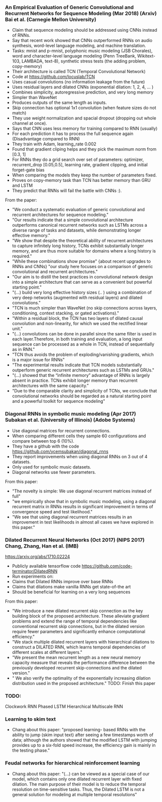 ### An Empirical Evaluation of Generic Convolutional and Recurrent Networks for Sequence Modeling (Mar 2018) (Arxiv) Bai et al. (Carnegie Mellon University)
- Claim that sequence modeling should be addressed using CNNs instead of RNNs.
- Say that recent work showed that CNNs outperformed RNNs on audio synthesis, word-level language modeling, and machine translation.
- Tasks: mnist and p-mnist, polyphonic music modeling (JSB Chorales), word and character-level language modeling (Penn TreeBank, Wikitext-103, LAMBADA, text-8), synthetic stress tests (the adding problem, copy-memory)
- Their architecture is called TCN (Temporal Convolutional Network)
- Code at https://github.com/locuslab/TCN
- Uses casual convolutions (no information leakage from the future)
- Uses residual layers and dilated CNNs (exponential dilation: 1, 2, 4, ... )
- Combines simplicity, autoregressive prediction, and very long memory
- Simpler than WaveNet
- Produces outputs of the same length as inputs.
- Skip connection has optional 1x1 convolution (when feature sizes do not match)
- They use weight normalization and spacial dropout (dropping out whole channel at once).
- Says that CNN uses less memory for training compared to RNN (usually)
- For each prediction it has to process the full sequence again (Disadvantage compared to RNN) 
- They train with Adam, learning_rate 0.002 
- Found that gradient cliping helps and they pick the maximum norm from [0.3, 1]
- For RNNs they do a grid search over set of parameters: optimizer, recurrent_drop [0.05,0.5], learning rate, gradient clipping, and initial forget-gate bias
- When comparing the models they keep the number of parameters fixed.
- Proves on copy-memory task than TCN has better memory than GRU and LSTM
- They predict that RNNs will fail the battle with CNNs :).

From the paper:
- "We conduct a systematic evaluation of generic convolutional and recurrent architectures for sequence modeling."
- "Our results indicate that a simple convolutional architecture outperforms canonical recurrent networks such as LSTMs across a diverse range of tasks and datasets, while demonstrating longer effective memory."
- "We show that despite the theoretical ability of recurrent architectures to capture infinitely long history, TCNs exhibit substantially longer memory, and are thus more suitable for domains where a long history is required."
- "While these combinations show promise" {about recent upgrades to RNNs and CNNs} "our study here focuses on a comparison of generic convolutional and recurrent architectures."
- "Our aim is to distill the best practices  in  convolutional  network  design  into  a  simple architecture that can serve as a convenient but powerful starting point."
- "(...) build very long effective history sizes (.. ) using a combination of very deep networks (augmented with residual layers) and dilated convolutions."
- "TCN is much simpler than WaveNet (no skip connections across layers, conditioning, context stacking, or gated activations)."
- "Within a residual block, the TCN has two layers of dilated causal convolution and non-linearity, for which we used the rectified linear unit."
- "(...) convolutions can be done in parallel since the same filter is used in each layer.Therefore, in both training and evaluation, a long input sequence can be processed as a whole in TCN, instead of sequentially as in RNN."
- "TCN thus avoids the problem of exploding/vanishing gradients, which is a major issue for RNNs"
- "The experimental results indicate that TCN models substantially outperform generic recurrent architectures such as LSTMs and GRUs."
- "(...) showed that the “infinite memory” advantage of RNNs is largely absent in practice. TCNs exhibit longer memory than recurrent architectures with the same capacity."
- "Due to the comparable clarity and simplicity of TCNs, we conclude that convolutional networks should be regarded as a natural starting point and a powerful toolkit for sequence modeling"

### Diagonal RNNs in symbolic music modeling (Apr 2017) Subakan et al. (University of Illinois) (Adobe Systems)

- Use diagonal matrices for recurrent connections.
- When comparing different cells they sample 60 configurations and compare between top 6 (10%).
- They have a github with the code https://github.com/ycemsubakan/diagonal_rnns
- They report improvements when using diagonal RNNs on 3 out of 4 datasets.
- Only used for symbolic music datasets.
- Diagonal networks use fewer parameters.

From this paper:
- "The novelty is simple: We use diagonal recurrent matrices instead of full"
- "we empirically show that in symbolic music modeling, using a diagonal recurrent matrix in RNNs results in significant improvement in terms of convergence speed and test likelihood."
- "We see that using diagonal recurrent matrices results in an improvement in test likelihoods in almost all cases we have explored in this paper."

### Dilated Recurrent Neural Networks (Oct 2017) (NIPS 2017) Chang, Zhang, Han et al. (IMB) 
https://arxiv.org/abs/1710.02224
- Publicly available tensorflow code https://github.com/code-terminator/DilatedRNN
- Run experiments on: 
- Claims that Dilated RNNs improve over base RNNs 
- Claims that dilations make vanilla RNNs get state-of-the art
- Should be beneficial for learning on a very long sequences


From this paper:
- "We introduce a new dilated recurrent skip connection as the key building block of the proposed architecture. These alleviate gradient problems and extend the range of temporal dependencies like conventional recurrent skip connections, but in the dilated version require fewer parameters and significantly enhance computational efficiency."
- "We stack multiple dilated recurrent layers with hierarchical dilations to construct a DILATED RNN, which learns temporal dependencies of different scales at different layers."
- "We present the mean recurrent length as a new neural memory capacity measure that reveals the performance difference between the previously developed recurrent skip-connections and the dilated version."
- " We also verify the optimality of the exponentially increasing dilation distribution used in the proposed architecture."
TODO: Finish this paper

### TODO:
Clockwork RNN 
Phased LSTM
Hierarchical Multiscale RNN


### Learning to skim text

- Chang about this paper: "proposed learning-
based RNNs with the ability to jump (skim input text) after seeing a few timestamps worth of data;
although the authors showed that the modified LSTM with jumping provides up to a six-fold speed
increase, the efficiency gain is mainly in the testing phase."

### Feudal networks for hierarchical reinforcement learning
- Chang about this paper: "(...) can be viewed as a special case
of our model, which contains only one dilated recurrent layer with fixed dilation. The main purpose
of their model is to reduce the temporal resolution on time-sensitive tasks. Thus, the Dilated LSTM
is not a general solution for modeling at multiple temporal resolutions"




